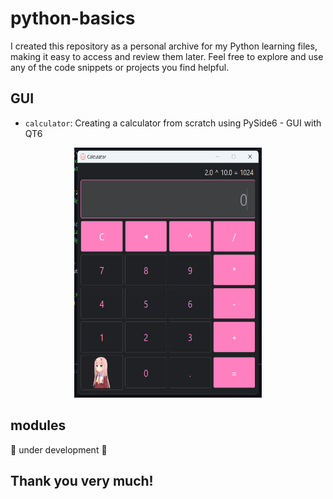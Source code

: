 # python-basics
I created this repository as a personal archive for my Python learning files, making it easy to access and review them later. Feel free to explore and use any of the code snippets or projects you find helpful. 

<h2>GUI</h2>

- `calculator`: Creating a calculator from scratch using PySide6 - GUI with QT6

<center><img src="GUI/calculator/example.png" alt="calculator example" width="300" height="400"/>
</center>

<h2>modules</h2>

<p>🚧 under development 🚧</p>
<!-- - `web_scraping`:
- `http_requests`:
- `managing_pdfs`:
- `sending_emails`:
- `system_arguments`:
- `external_commands`:
- `excel_spreadsheet`:
- `template_substitutor`:
- `environment_variables`: -->

<h2>Thank you very much!</h2>

